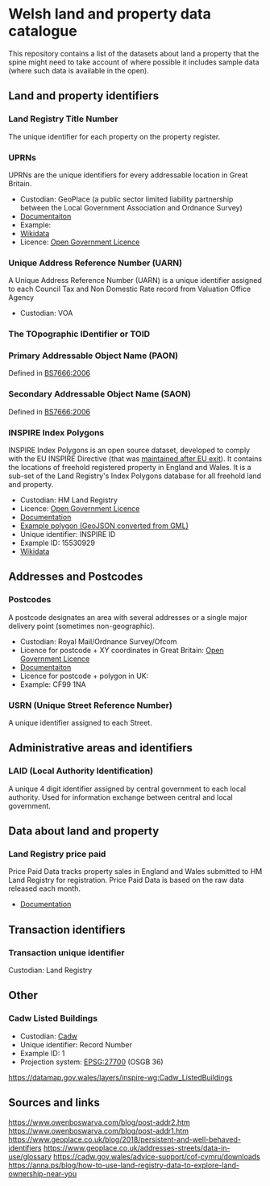 # Welsh land and property data catalogue

This repository contains a list of the datasets about land a property that the spine might need to take account of where possible it includes sample data (where such data is available in the open).

## Land and property identifiers

### Land Registry Title Number

The unique identifier for each property on the property register.

### UPRNs

UPRNs are the unique identifiers for every addressable location in Great Britain.

* Custodian: GeoPlace (a public sector limited liability partnership between the Local Government Association and Ordnance Survey)
* [Documentaiton](https://www.geoplace.co.uk/addresses-streets/location-data/the-uprn)
* Example:
* [Wikidata](https://www.wikidata.org/wiki/Wikidata:Property_proposal/Unique_Property_Reference_Number)
* Licence: [Open Government Licence](https://use-land-property-data.service.gov.uk/datasets/inspire/download)

### Unique Address Reference Number (UARN)

A Unique Address Reference Number (UARN) is a unique identifier assigned to each Council Tax and Non Domestic Rate record from Valuation Office Agency

* Custodian: VOA

### The TOpographic IDentifier or TOID

### Primary Addressable Object Name (PAON)

Defined in [BS7666:2006](https://static.geoplace.co.uk/downloads/british-standard-7776.pdf)

### Secondary Addressable Object Name (SAON)

Defined in [BS7666:2006](https://static.geoplace.co.uk/downloads/british-standard-7776.pdf)

### INSPIRE Index Polygons

INSPIRE Index Polygons is an open source dataset, developed to comply with the EU INSPIRE Directive (that was [maintained after EU exit](https://www.gov.uk/eu-withdrawal-act-2018-statutory-instruments/the-inspire-amendment-eu-exit-regulations-2018)). It contains the locations of freehold registered property in England and Wales. It is a sub-set of the Land Registry's Index Polygons database for all freehold land and property.

* Custodian: HM Land Registry
* Licence: [Open Government Licence](https://use-land-property-data.service.gov.uk/datasets/inspire/download)
* [Documentation](https://use-land-property-data.service.gov.uk/datasets/inspire/download)
* [Example polygon (GeoJSON converted from GML)](examples/inspire-example.geojson)
* Unique identifier: INSPIRE ID
* Example ID: 15530929
* [Wikidata](https://www.wikidata.org/wiki/Wikidata:Property_proposal/INSPIRE_ID)

## Addresses and Postcodes

### Postcodes

A postcode designates an area with several addresses or a single major delivery point (sometimes non-geographic).

* Custodian: Royal Mail/Ordnance Survey/Ofcom
* Licence for postcode + XY coordinates in Great Britain: [Open Government Licence](https://use-land-property-data.service.gov.uk/datasets/inspire/download)
* [Documentaiton](https://www.ordnancesurvey.co.uk/business-government/products/code-point-open)
* Licence for postcode + polygon in UK:
* Example: CF99 1NA

### USRN (Unique Street Reference Number)

A unique identifier assigned to each Street.

## Administrative areas and identifiers

### LAID (Local Authority Identification)

A unique 4 digit identifier assigned by central government to each local authority.  Used for information exchange between central and local government.

## Data about land and property

### Land Registry price paid

Price Paid Data tracks property sales in England and Wales submitted to HM Land Registry for registration. Price Paid Data is based on the raw data released each month.

* [Documentation](https://www.gov.uk/guidance/about-the-price-paid-data#explanations-of-column-headers-in-the-ppd)

## Transaction identifiers

### Transaction unique identifier

Custodian: Land Registry

## Other

### Cadw Listed Buildings
* Custodian: [Cadw](https://cadw.gov.wales)
* Unique identifier: Record Number
* Example ID: 1
* Projection system: [EPSG:27700](https://epsg.io/27700) (OSGB 36)

https://datamap.gov.wales/layers/inspire-wg:Cadw_ListedBuildings

## Sources and links

https://www.owenboswarva.com/blog/post-addr2.htm
https://www.owenboswarva.com/blog/post-addr1.htm
https://www.geoplace.co.uk/blog/2018/persistent-and-well-behaved-identifiers
https://www.geoplace.co.uk/addresses-streets/data-in-use/glossary
https://cadw.gov.wales/advice-support/cof-cymru/downloads
https://anna.ps/blog/how-to-use-land-registry-data-to-explore-land-ownership-near-you
